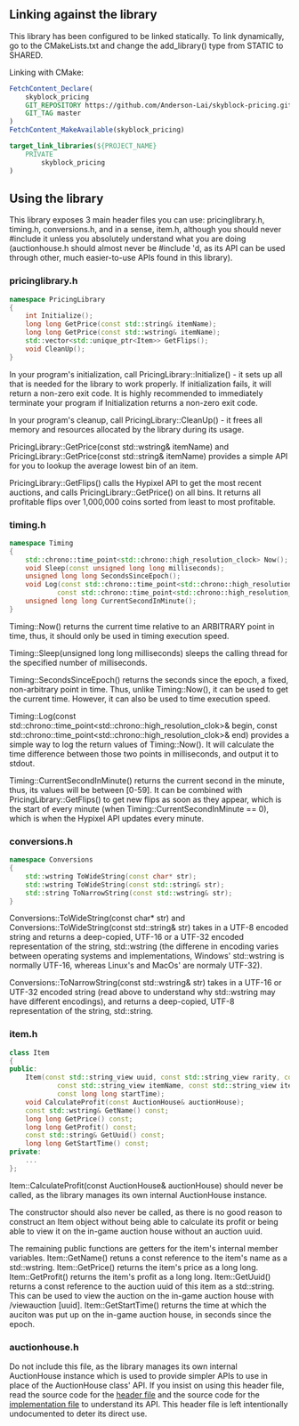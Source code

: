 ## Linking against the library

This library has been configured to be linked statically. To link dynamically, go to the CMakeLists.txt and change the add\_library() type from STATIC to SHARED.  

Linking with CMake:  
``` cmake
FetchContent_Declare(
    skyblock_pricing 
    GIT_REPOSITORY https://github.com/Anderson-Lai/skyblock-pricing.git
    GIT_TAG master
)
FetchContent_MakeAvailable(skyblock_pricing)

target_link_libraries(${PROJECT_NAME}
    PRIVATE
        skyblock_pricing
)
```

## Using the library

This library exposes 3 main header files you can use: pricinglibrary.h, timing.h, conversions.h, and in a sense, item.h, although you should never #include it unless you
absolutely understand what you are doing (auctionhouse.h should almost never be #include 'd, as its API can be used through other, much easier-to-use APIs found in this library).

### pricinglibrary.h

``` cpp
namespace PricingLibrary
{
    int Initialize();
    long long GetPrice(const std::string& itemName);
    long long GetPrice(const std::wstring& itemName);
    std::vector<std::unique_ptr<Item>> GetFlips();
    void CleanUp();
}
```

In your program's initialization, call PricingLibrary::Initialize() - it sets up all that is needed for the library to work properly. If initialization fails, it will
return a non-zero exit code. It is highly recommended to immediately terminate your program if Initialization returns a non-zero exit code.  

In your program's cleanup, call PricingLibrary::CleanUp() - it frees all memory and resources allocated by the library during its usage.  

PricingLibrary::GetPrice(const std::wstring& itemName) and PricingLibrary::GetPrice(const std::string& itemName) provides a simple API for you to lookup the average lowest bin of an item.  

PricingLibrary::GetFlips() calls the Hypixel API to get the most recent auctions, and calls PricingLibrary::GetPrice() on all bins. It returns all profitable flips over 1,000,000
coins sorted from least to most profitable.

### timing.h

``` cpp
namespace Timing
{
    std::chrono::time_point<std::chrono::high_resolution_clock> Now();
    void Sleep(const unsigned long long milliseconds);
    unsigned long long SecondsSinceEpoch();
    void Log(const std::chrono::time_point<std::chrono::high_resolution_clock>& begin,
            const std::chrono::time_point<std::chrono::high_resolution_clock>& end);
    unsigned long long CurrentSecondInMinute();
}
```

Timing::Now() returns the current time relative to an ARBITRARY point in time, thus, it should only be used in timing execution speed.  

Timing::Sleep(unsigned long long milliseconds) sleeps the calling thread for the specified number of milliseconds.  

Timing::SecondsSinceEpoch() returns the seconds since the epoch, a fixed, non-arbitrary point in time. Thus, unlike Timing::Now(), it can be used to get the current time. However, 
it can also be used to time execution speed.  

Timing::Log(const std::chrono::time\_point\<std::chrono::high\_resolution\_clok>& begin, const std::chrono::time\_point\<std::chrono::high\_resolution\_clok>& end) provides a simple
way to log the return values of Timing::Now(). It will calculate the time difference between those two points in milliseconds, and output it to stdout.  

Timing::CurrentSecondInMinute() returns the current second in the minute, thus, its values will be between [0-59]. It can be combined with PricingLibrary::GetFlips() to get new flips
as soon as they appear, which is the start of every minute (when Timing::CurrentSecondInMinute == 0), which is when the Hypixel API updates every minute.  

### conversions.h

``` cpp
namespace Conversions
{
    std::wstring ToWideString(const char* str);
    std::wstring ToWideString(const std::string& str);
    std::string ToNarrowString(const std::wstring& str);
}
```

Conversions::ToWideString(const char* str) and Conversions::ToWideString(const std::string& str) takes in a UTF-8 encoded string and returns a deep-copied, UTF-16 or a UTF-32 encoded
representation of the string, std::wstring (the differene in encoding varies between operating systems and implementations, Windows' std::wstring is normally UTF-16,
whereas Linux's and MacOs' are normaly UTF-32).  

Conversions::ToNarrowString(const std::wstring& str) takes in a UTF-16 or UTF-32 encoded string (read above to understand why std::wstring may have different encodings), and returns
a deep-copied, UTF-8 representation of the string, std::string.

### item.h

``` cpp
class Item
{
public:
    Item(const std::string_view uuid, const std::string_view rarity, const std::string_view category,
            const std::string_view itemName, const std::string_view itemLore, const long long price,
            const long long startTime);
    void CalculateProfit(const AuctionHouse& auctionHouse);
    const std::wstring& GetName() const;
    long long GetPrice() const;
    long long GetProfit() const;
    const std::string& GetUuid() const;
    long long GetStartTime() const;
private:
    ...
};
```

Item::CalculateProfit(const AuctionHouse& auctionHouse) should never be called, as the library manages its own internal AuctionHouse instance.  

The constructor should also never be called, as there is no good reason to construct an Item object without being able to calculate its profit or being able to view it on the
in-game auction house without an auction uuid.

The remaining public functions are getters for the item's internal member variables. Item::GetName() retuns a const reference to the item's name as a std::wstring.
Item::GetPrice() returns the item's price as a long long. Item::GetProfit() returns the item's profit as a long long. Item::GetUuid() returns a const reference to the
auction uuid of this item as a std::string. This can be used to view the auction on the in-game auction house with /viewauction [uuid]. Item::GetStartTime() returns the time
at which the auciton was put up on the in-game auction house, in seconds since the epoch.

### auctionhouse.h

Do not include this file, as the library manages its own internal AuctionHouse instance which is used to provide simpler APIs to use in place of the AuctionHouse class' API. If 
you insist on using this header file, read the source code for the [header file](https://github.com/Anderson-Lai/skyblock-pricing/blob/master/include/public/auctionhouse.h)
and the source code for the [implementation file](https://github.com/Anderson-Lai/skyblock-pricing/blob/master/src/auctionhouse.cpp) to understand its API.
This header file is left intentionally undocumented to deter its direct use.
